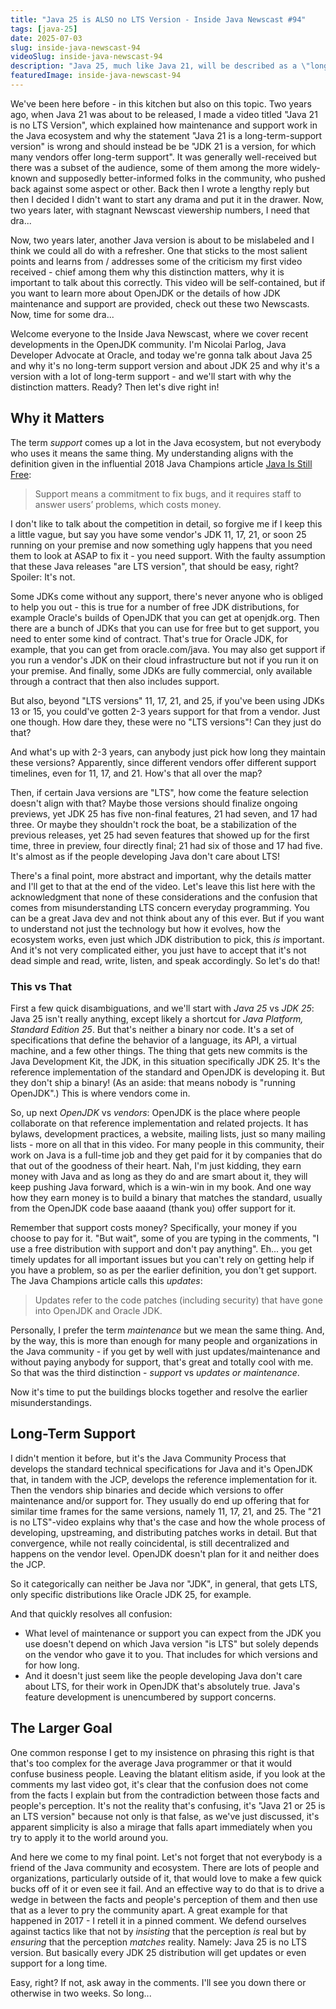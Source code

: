 ```yaml
---
title: "Java 25 is ALSO no LTS Version - Inside Java Newscast #94"
tags: [java-25]
date: 2025-07-03
slug: inside-java-newscast-94
videoSlug: inside-java-newscast-94
description: "Java 25, much like Java 21, will be described as a \"long-term-support version\" despite the fact that that's categorically wrong."
featuredImage: inside-java-newscast-94
---
```


We've been here before - in this kitchen but also on this topic.
Two years ago, when Java 21 was about to be released, I made a video titled "Java 21 is no LTS Version", which explained how maintenance and support work in the Java ecosystem and why the statement "Java 21 is a long-term-support version" is wrong and should instead be be "JDK 21 is a version, for which many vendors offer long-term support".
It was generally well-received but there was a subset of the audience, some of them among the more widely-known and supposedly better-informed folks in the community, who pushed back against some aspect or other.
Back then I wrote a lengthy reply but then I decided I didn't want to start any drama and put it in the drawer.
Now, two years later, with stagnant Newscast viewership numbers, I need that dra...

Now, two years later, another Java version is about to be mislabeled and I think we could all do with a refresher.
One that sticks to the most salient points and learns from / addresses some of the criticism my first video received - chief among them why this distinction matters, why it is important to talk about this correctly.
This video will be self-contained, but if you want to learn more about OpenJDK or the details of how JDK maintenance and support are provided, check out these two Newscasts.
Now, time for some dra...

<!-- logo -->

Welcome everyone to the Inside Java Newscast, where we cover recent developments in the OpenJDK community.
I'm Nicolai Parlog, Java Developer Advocate at Oracle, and today we're gonna talk about Java 25 and why it's no long-term support version and about JDK 25 and why it's a version with a lot of long-term support - and we'll start with why the distinction matters.
Ready?
Then let's dive right in!

## Why it Matters

The term _support_ comes up a lot in the Java ecosystem, but not everybody who uses it means the same thing.
My understanding aligns with the definition given in the influential 2018 Java Champions article [Java Is Still Free](https://medium.com/@javachampions/java-is-still-free-3-0-0-ocrt-2021-bca75c88d23b):

> Support means a commitment to fix bugs, and it requires staff to answer users’ problems, which costs money.

I don't like to talk about the competition in detail, so forgive me if I keep this a little vague, but say you have some vendor's JDK 11, 17, 21, or soon 25 running on your premise and now something ugly happens that you need them to look at ASAP to fix it - you need support.
With the faulty assumption that these Java releases "are LTS version", that should be easy, right?
Spoiler: It's not.

Some JDKs come without any support, there's never anyone who is obliged to help you out - this is true for a number of free JDK distributions, for example Oracle's builds of OpenJDK that you can get at openjdk.org.
Then there are a bunch of JDKs that you can use for free but to get support, you need to enter some kind of contract.
That's true for Oracle JDK, for example, that you can get from oracle.com/java.
You may also get support if you run a vendor's JDK on their cloud infrastructure but not if you run it on your premise.
And finally, some JDKs are fully commercial, only available through a contract that then also includes support.

But also, beyond "LTS versions" 11, 17, 21, and 25, if you've been using JDKs 13 or 15, you could've gotten 2-3 years support for that from a vendor.
Just one though.
How dare they, these were no "LTS versions"!
Can they just do that?

And what's up with 2-3 years, can anybody just pick how long they maintain these versions?
Apparently, since different vendors offer different support timelines, even for 11, 17, and 21.
How's that all over the map?

Then, if certain Java versions are "LTS", how come the feature selection doesn't align with that?
Maybe those versions should finalize ongoing previews, yet JDK 25 has five non-final features, 21 had seven, and 17 had three.
Or maybe they shouldn't rock the boat, be a stabilization of the previous releases, yet 25 had seven features that showed up for the first time, three in preview, four directly final; 21 had six of those and 17 had five.
It's almost as if the people developing Java don't care about LTS!

There's a final point, more abstract and important, why the details matter and I'll get to that at the end of the video.
Let's leave this list here with the acknowledgment that none of these considerations and the confusion that comes from misunderstanding LTS concern everyday programming.
You can be a great Java dev and not think about any of this ever.
But if you want to understand not just the technology but how it evolves, how the ecosystem works, even just which JDK distribution to pick, this _is_ important.
And it's not very complicated either, you just have to accept that it's not dead simple and read, write, listen, and speak accordingly.
So let's do that!

### This vs That

First a few quick disambiguations, and we'll start with _Java 25_ vs _JDK 25_:
Java 25 isn't really anything, except likely a shortcut for _Java Platform, Standard Edition 25_.
But that's neither a binary nor code.
It's a set of specifications that define the behavior of a language, its API, a virtual machine, and a few other things.
The thing that gets new commits is the Java Development Kit, the JDK, in this situation specifically JDK 25.
It's the reference implementation of the standard and OpenJDK is developing it.
But they don't ship a binary!
(As an aside: that means nobody is "running OpenJDK".)
This is where vendors come in.

So, up next _OpenJDK_ vs _vendors_:
OpenJDK is the place where people collaborate on that reference implementation and related projects.
It has bylaws, development practices, a website, mailing lists, just so many mailing lists - more on all that in this video.
For many people in this community, their work on Java is a full-time job and they get paid for it by companies that do that out of the goodness of their heart.
Nah, I'm just kidding, they earn money with Java and as long as they do and are smart about it, they will keep pushing Java forward, which is a win-win in my book.
And one way how they earn  money is to build a binary that matches the standard, usually from the OpenJDK code base aaaand (thank you) offer support for it.

Remember that support costs money?
Specifically, your money if you choose to pay for it.
"But wait", some of you are typing in the comments, "I use a free distribution with support and don't pay anything".
Eh... you get timely updates for all important issues but you can't rely on getting help if you have a problem, so as per the earlier definition, you don't get support.
The Java Champions article calls this _updates_:

> Updates refer to the code patches (including security) that have gone into OpenJDK and Oracle JDK.

Personally, I prefer the term _maintenance_ but we mean the same thing.
And, by the way, this is more than enough for many people and organizations in the Java community - if you get by well with just updates/maintenance and without paying anybody for support, that's great and totally cool with me.
So that was the third distinction - _support_ vs _updates or maintenance_.

Now it's time to put the buildings blocks together and resolve the earlier misunderstandings.

## Long-Term Support

I didn't mention it before, but it's the Java Community Process that develops the standard technical specifications for Java and it's OpenJDK that, in tandem with the JCP, develops the reference implementation for it.
Then the vendors ship binaries and decide which versions to offer maintenance and/or support for.
They usually do end up offering that for similar time frames for the same versions, namely 11, 17, 21, and 25.
The "21 is no LTS"-video explains why that's the case and how the whole process of developing, upstreaming, and distributing patches works in detail.
But that convergence, while not really coincidental, is still decentralized and happens on the vendor level.
OpenJDK doesn't plan for it and neither does the JCP.

So it categorically can neither be Java nor "JDK", in general, that gets LTS, only specific distributions like Oracle JDK 25, for example.

And that quickly resolves all confusion:

* What level of maintenance or support you can expect from the JDK you use doesn't depend on which Java version "is LTS" but solely depends on the vendor who gave it to you.
  That includes for which versions and for how long.
* And it doesn't just seem like the people developing Java don't care about LTS, for their work in OpenJDK that's absolutely true.
  Java's feature development is unencumbered by support concerns.

## The Larger Goal

One common response I get to my insistence on phrasing this right is that that's too complex for the average Java programmer or that it would confuse business people.
Leaving the blatant elitism aside, if you look at the comments my last video got, it's clear that the confusion does not come from the facts I explain but from the contradiction between those facts and people's perception.
It's not the reality that's confusing, it's "Java 21 or 25 is an LTS version" because not only is that false, as we've just discussed, it's apparent simplicity is also a mirage that falls apart immediately when you try to apply it to the world around you.

And here we come to my final point.
Let's not forget that not everybody is a friend of the Java community and ecosystem.
There are lots of people and organizations, particularly outside of it, that would love to make a few quick bucks off of it or even see it fail.
And an effective way to do that is to drive a wedge in between the facts and people's perception of them and then use that as a lever to pry the community apart.
A great example for that happened in 2017 - I retell it in a pinned comment.
We defend ourselves against tactics like that not by _insisting_ that the perception _is_ real but by _ensuring_ that the perception _matches_ reality.
Namely: Java 25 is no LTS version.
But basically every JDK 25 distribution will get updates or even support for a long time.

Easy, right?
If not, ask away in the comments.
I'll see you down there or otherwise in two weeks.
So long...
